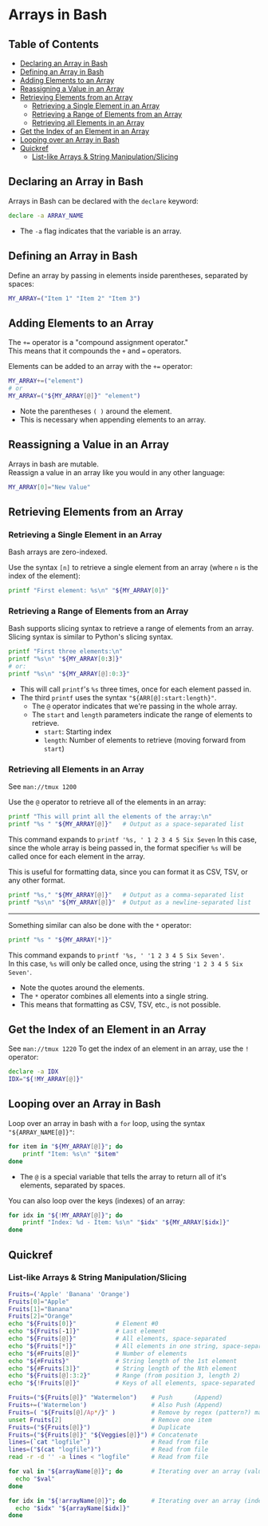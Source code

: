 
# Arrays in Bash  

## Table of Contents
* [Declaring an Array in Bash](#declaring-an-array-in-bash) 
* [Defining an Array in Bash](#defining-an-array-in-bash) 
* [Adding Elements to an Array](#adding-elements-to-an-array) 
* [Reassigning a Value in an Array](#reassigning-a-value-in-an-array) 
* [Retrieving Elements from an Array](#retrieving-elements-from-an-array) 
    * [Retrieving a Single Element in an Array](#retrieving-a-single-element-in-an-array) 
    * [Retrieving a Range of Elements from an Array](#retrieving-a-range-of-elements-from-an-array) 
    * [Retrieving all Elements in an Array](#retrieving-all-elements-in-an-array) 
* [Get the Index of an Element in an Array](#get-the-index-of-an-element-in-an-array) 
* [Looping over an Array in Bash](#looping-over-an-array-in-bash) 
* [Quickref](#quickref) 
    * [List-like Arrays & String Manipulation/Slicing](#list-like-arrays-&-string-manipulation/slicing) 

## Declaring an Array in Bash  

Arrays in Bash can be declared with the `declare` keyword:  
```bash  
declare -a ARRAY_NAME  
```
* The `-a` flag indicates that the variable is an array.  


## Defining an Array in Bash
Define an array by passing in elements inside parentheses, separated by spaces:
```bash
MY_ARRAY=("Item 1" "Item 2" "Item 3")
```

## Adding Elements to an Array  
The `+=` operator is a "compound assignment operator."  
This means that it compounds the `+` and `=` operators.  

Elements can be added to an array with the `+=` operator:  
```bash  
MY_ARRAY+=("element")  
# or
MY_ARRAY=("${MY_ARRAY[@]}" "element")
```
* Note the parentheses `( )` around the element.  
* This is necessary when appending elements to an array.  


## Reassigning a Value in an Array
Arrays in bash are mutable.  
Reassign a value in an array like you would in any other language:
```bash
MY_ARRAY[0]="New Value"
```


## Retrieving Elements from an Array
### Retrieving a Single Element in an Array  
Bash arrays are zero-indexed.

Use the syntax `[n]` to retrieve a single element from 
an array (where `n` is the index of the element):
```bash
printf "First element: %s\n" "${MY_ARRAY[0]}"
```

### Retrieving a Range of Elements from an Array
Bash supports slicing syntax to retrieve a range of elements from an array.
Slicing syntax is similar to Python's slicing syntax.  
```bash
printf "First three elements:\n"
printf "%s\n" "${MY_ARRAY[0:3]}"
# or: 
printf "%s\n" "${MY_ARRAY[@]:0:3}"
```
* This will call `printf`'s `%s` three times, once for each element passed in.  
* The third `printf` uses the syntax `"${ARR[@]:start:length}"`.
    * The `@` operator indicates that we're passing in the whole array.  
    * The `start` and `length` parameters indicate the range of elements to retrieve.
        * `start`: Starting index
        * `length`: Number of elements to retrieve (moving forward from `start`)


### Retrieving all Elements in an Array
See `man://tmux 1200`

Use the `@` operator to retrieve all of the elements in an array: 
```bash
printf "This will print all the elements of the array:\n"
printf "%s " "${MY_ARRAY[@]}"   # Output as a space-separated list
```

This command expands to `printf '%s, ' 1 2 3 4 5 Six Seven`
In this case, since the whole array is being passed in, the format 
specifier `%s` will be called once for each element in the array.  

This is useful for formatting data, since you can format it 
as CSV, TSV, or any other format.  
```bash
printf "%s," "${MY_ARRAY[@]}"   # Output as a comma-separated list
printf "%s\n" "${MY_ARRAY[@]}"  # Output as a newline-separated list
```

---

Something similar can also be done with the `*` operator:
```bash
printf "%s " "${MY_ARRAY[*]}"
```
This command expands to `printf '%s, ' '1 2 3 4 5 Six Seven'`.  
In this case, `%s` will only be called once, using
the string `'1 2 3 4 5 Six Seven'`.  
* Note the quotes around the elements.
* The `*` operator combines all elements into a single string.
* This means that formatting as CSV, TSV, etc., is not possible.


## Get the Index of an Element in an Array 
See `man://tmux 1220`
To get the index of an element in an array, use the `!` operator:
```bash
declare -a IDX
IDX="${!MY_ARRAY[@]}"
```




## Looping over an Array in Bash
Loop over an array in bash with a `for` loop, using the syntax `"${ARRAY_NAME[@]}"`:
```bash
for item in "${MY_ARRAY[@]}"; do
    printf "Item: %s\n" "$item"
done
```
* The `@` is a special variable that tells the array to return all of 
  it's elements, separated by spaces.

You can also loop over the keys (indexes) of an array:
```bash
for idx in "${!MY_ARRAY[@]}"; do
    printf "Index: %d - Item: %s\n" "$idx" "${MY_ARRAY[$idx]}"
done
```






## Quickref
### List-like Arrays & String Manipulation/Slicing  
```bash  
Fruits=('Apple' 'Banana' 'Orange')  
Fruits[0]="Apple"  
Fruits[1]="Banana"  
Fruits[2]="Orange"  
echo "${Fruits[0]}"           # Element #0  
echo "${Fruits[-1]}"          # Last element  
echo "${Fruits[@]}"           # All elements, space-separated  
echo "${Fruits[*]}"           # All elements in one string, space-separated  
echo "${#Fruits[@]}"          # Number of elements  
echo "${#Fruits}"             # String length of the 1st element  
echo "${#Fruits[3]}"          # String length of the Nth element  
echo "${Fruits[@]:3:2}"       # Range (from position 3, length 2)  
echo "${!Fruits[@]}"          # Keys of all elements, space-separated  

Fruits=("${Fruits[@]}" "Watermelon")    # Push      (Append)
Fruits+=('Watermelon')                  # Also Push (Append) 
Fruits=( "${Fruits[@]/Ap*/}" )          # Remove by regex (pattern?) match  
unset Fruits[2]                         # Remove one item  
Fruits=("${Fruits[@]}")                 # Duplicate  
Fruits=("${Fruits[@]}" "${Veggies[@]}") # Concatenate  
lines=(`cat "logfile"`)                 # Read from file  
lines=("$(cat "logfile")")              # Read from file  
read -r -d '' -a lines < "logfile"      # Read from file

for val in "${arrayName[@]}"; do        # Iterating over an array (values)
  echo "$val"  
done  

for idx in "${!arrayName[@]}"; do       # Iterating over an array (indexes/keys)
  echo "$idx" "${arrayName[$idx]}" 
done  
```

